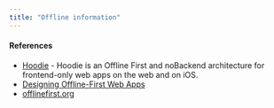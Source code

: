```yaml
---
title: "Offline information"
---
```


#### References

- [Hoodie](http://hood.ie/) - Hoodie is an Offline First and noBackend architecture for frontend-only web apps on the web and on iOS.
- [Designing Offline-First Web Apps](http://alistapart.com/article/offline-first)
- [offlinefirst.org](http://offlinefirst.org/)
